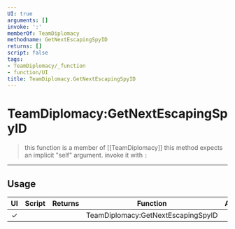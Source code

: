 ```yaml
---
UI: true
arguments: []
invoke: ':'
memberOf: TeamDiplomacy
methodname: GetNextEscapingSpyID
returns: []
script: false
tags:
- TeamDiplomacy/_function
- function/UI
title: TeamDiplomacy.GetNextEscapingSpyID
---
```

# TeamDiplomacy:GetNextEscapingSpyID
> this function is a member of [[TeamDiplomacy]]
> this method expects an implicit "self" argument. invoke it with `:`
-----
## Usage
|  UI | Script | Returns | Function | Arguments |
|:---:|:------:|-------:|:--------:|:---------|
|✓| ||TeamDiplomacy:GetNextEscapingSpyID||
